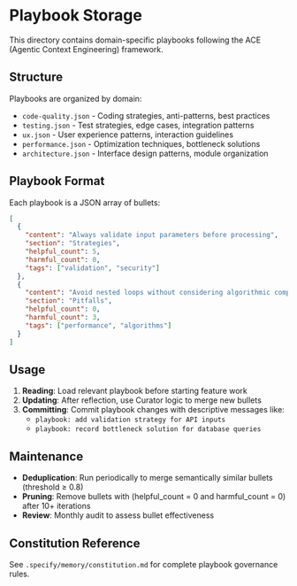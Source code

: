 # Playbook Storage

This directory contains domain-specific playbooks following the ACE (Agentic Context Engineering) framework.

## Structure

Playbooks are organized by domain:

- `code-quality.json` - Coding strategies, anti-patterns, best practices
- `testing.json` - Test strategies, edge cases, integration patterns
- `ux.json` - User experience patterns, interaction guidelines
- `performance.json` - Optimization techniques, bottleneck solutions
- `architecture.json` - Interface design patterns, module organization

## Playbook Format

Each playbook is a JSON array of bullets:

```json
[
  {
    "content": "Always validate input parameters before processing",
    "section": "Strategies",
    "helpful_count": 5,
    "harmful_count": 0,
    "tags": ["validation", "security"]
  },
  {
    "content": "Avoid nested loops without considering algorithmic complexity",
    "section": "Pitfalls",
    "helpful_count": 0,
    "harmful_count": 3,
    "tags": ["performance", "algorithms"]
  }
]
```

## Usage

1. **Reading**: Load relevant playbook before starting feature work
2. **Updating**: After reflection, use Curator logic to merge new bullets
3. **Committing**: Commit playbook changes with descriptive messages like:
   - `playbook: add validation strategy for API inputs`
   - `playbook: record bottleneck solution for database queries`

## Maintenance

- **Deduplication**: Run periodically to merge semantically similar bullets (threshold ≥ 0.8)
- **Pruning**: Remove bullets with (helpful_count = 0 and harmful_count = 0) after 10+ iterations
- **Review**: Monthly audit to assess bullet effectiveness

## Constitution Reference

See `.specify/memory/constitution.md` for complete playbook governance rules.
